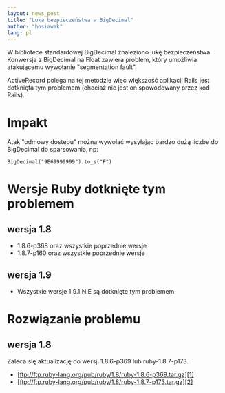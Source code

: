 ```yaml
---
layout: news_post
title: "Luka bezpieczeństwa w BigDecimal"
author: "hosiawak"
lang: pl
---
```


W bibliotece standardowej BigDecimal znaleziono lukę bezpieczeństwa.
Konwersja z BigDecimal na Float zawiera problem, który umożliwia
atakującemu wywołanie \"segmentation fault\".

ActiveRecord polega na tej metodzie więc większość aplikacji Rails jest
dotknięta tym problemem (chociaż nie jest on spowodowany przez kod
Rails).

# Impakt

Atak \"odmowy dostępu\" można wywołać wysyłając bardzo dużą liczbę do
BigDecimal do sparsowania, np:


    BigDecimal("9E69999999").to_s("F")

# Wersje Ruby dotknięte tym problemem

## wersja 1.8 

* 1\.8.6-p368 oraz wszystkie poprzednie wersje
* 1\.8.7-p160 oraz wszystkie poprzednie wersje

## wersja 1.9

* Wszystkie wersje 1.9.1 NIE są dotknięte tym problemem

# Rozwiązanie problemu

## wersja 1.8 

Zaleca się aktualizację do wersji 1.8.6-p369 lub ruby-1.8.7-p173.

* [ftp://ftp.ruby-lang.org/pub/ruby/1.8/ruby-1.8.6-p369.tar.gz][1]
* [ftp://ftp.ruby-lang.org/pub/ruby/1.8/ruby-1.8.7-p173.tar.gz][2]



[1]: ftp://ftp.ruby-lang.org/pub/ruby/1.8/ruby-1.8.6-p369.tar.gz 
[2]: ftp://ftp.ruby-lang.org/pub/ruby/1.8/ruby-1.8.7-p173.tar.gz 
